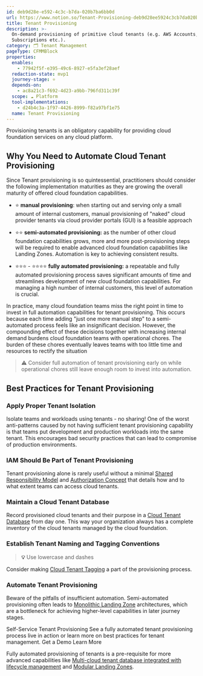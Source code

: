 ```yaml
---
id: deb9d28e-e592-4c3c-b7da-020b7ba6bb0d
url: https://www.notion.so/Tenant-Provisioning-deb9d28ee5924c3cb7da020b7ba6bb0d
title: Tenant Provisioning
description: >-
  On-demand provisioning of primitive cloud tenants (e.g. AWS Accounts, Azure
  Subscriptions etc.).
category: 🗂 Tenant Management
pageType: CFMMBlock
properties:
  enables:
    - 77942f5f-e395-49c6-8927-e5fa3ef28aef
  redaction-state: mvp1
  journey-stage: ⭐️
  depends-on:
    - ac8a21c3-f692-4d23-a9bb-796fd311c39f
  scope: ☁️ Platform
  tool-implementations:
    - d24b4c3a-1f97-4426-8999-f82a97bf1e75
  name: Tenant Provisioning
---
```


Provisioning tenants is an obligatory capability for providing cloud foundation services on any cloud platform. 

## Why You Need to Automate Cloud Tenant Provisioning

Since Tenant provisioning is so quintessential, practitioners should consider the following implementation maturities as they are growing the overall maturity of offered cloud foundation capabilities. 

- ⭐️  **manual provisioning**: when starting out and serving only a small amount of internal customers, manual provisioning of "naked" cloud provider tenants via cloud provider portals (GUI) is a feasible approach

- ⭐️⭐️ **semi-automated provisioning:** as the number of other cloud foundation capabilities grows, more and more post-provisioning steps will be required to enable advanced cloud foundation capabilities like Landing Zones. Automation is key to achieving consistent results. 

- ⭐️⭐️⭐️ - ⭐️⭐️⭐️⭐️ **fully automated provisioning:** a repeatable and fully automated provisioning process saves significant amounts of time and streamlines development of new cloud foundation capabilities. For managing a high number of internal customers, this level of automation is crucial.

In practice, many cloud foundation teams miss the right point in time to invest in full automation capabilities for tenant provisioning. This occurs because each time adding "just one more manual step" to a semi-automated process feels like an insignificant decision. However, the compounding effect of these decisions together with increasing internal demand burdens cloud foundation teams with operational chores. The burden of these chores eventually leaves teams with too little time and resources to rectify the situation

> **⚠️** Consider full automation of tenant provisioning early on while operational chores still leave enough room to invest into automation.

## Best Practices for Tenant Provisioning

### Apply Proper Tenant Isolation

Isolate teams and workloads using tenants - no sharing! One of the worst anti-patterns caused by not having sufficient tenant provisioning capability is that teams put development and production workloads into the same tenant. This encourages bad security practices that can lead to compromise of production environments.

### IAM Should Be Part of Tenant Provisioning

Tenant provisioning alone is rarely useful without a minimal [Shared Responsibility Model](../security-and-compliance/shared-responsibility-model.md) and [Authorization Concept](../iam/authorization-concept.md) that details how and to what extent teams can access cloud tenants.

### Maintain a Cloud Tenant Database

Record provisioned cloud tenants and their purpose in a [Cloud Tenant Database](./cloud-tenant-database.md) from day one. This way your organization always has a complete inventory of the cloud tenants managed by the cloud foundation.

### Establish Tenant Naming and Tagging Conventions

> **💡** Use lowercase and dashes

Consider making [Cloud Tenant Tagging](../security-and-compliance/cloud-tenant-tagging.md) a part of the provisioning process.

### Automate Tenant Provisioning

Beware of the pitfalls of insufficient automation. Semi-automated provisioning often leads to [Monolithic Landing Zone](./monolithic-landing-zone.md) architectures, which are a bottleneck for achieving higher-level capabilities in later journey stages. 

<!--notion-markdown-cms:raw-->
<CallToAction>
  <CtaHeader>Self-Service Tenant Provisioning</CtaHeader>
  <CtaText>See a fully automated tenant provisioning process live in action or learn more on best practices for tenant management.</CtaText>
  <CtaButton class="btn-primary" url="https://www.meshcloud.io/use-case-cloud-zones/">Get a Demo</CtaButton>
  <CtaButton class="btn-secondary" url="https://www.meshcloud.io/2021/01/27/cloud-tenant-management-what-you-need-to-know-in-2021/">Learn More</CtaButton>
</CallToAction>

Fully automated provisioning of tenants is a pre-requisite for more advanced capabilities like [Multi-cloud tenant database integrated with lifecycle management](./multi-cloud-tenant-database-integrated-with-lifecycle-management.md) and [Modular Landing Zones](./modular-landing-zones.md).




